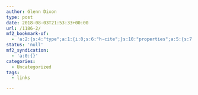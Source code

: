 ```yaml
---
author: Glenn Dixon
type: post
date: 2018-08-03T21:53:33+00:00
url: /1186-2/
mf2_bookmark-of:
  - 'a:2:{s:4:"type";a:1:{i:0;s:6:"h-cite";}s:10:"properties";a:5:{s:7:"summary";a:1:{i:0;s:126:"The Panasonic FZ80 features a 60x wide-angle zoom and can shoot 4K. Read our Panasonic FZ80 review to see what else it can do!";}s:3:"url";a:1:{i:0;s:73:"https://www.imaging-resource.com/PRODS/panasonic-fz80/panasonic-fz80A.HTM";}s:8:"category";a:6:{i:0;s:4:"FZ80";i:1;s:14:"Panasonic FZ80";i:2;s:23:"Panasonic Lumix DC-FZ80";i:3;s:24:"Lumix Point & Shoot FZ80";i:4;s:4:"FZ82";i:5;s:14:"Panasonic FZ82";}s:11:"publication";a:1:{i:0;s:16:"Imaging Resource";}s:8:"featured";a:1:{i:0;s:68:"https://www.imaging-resource.com/PRODS/panasonic-fz80/ZYFRONT-LG.JPG";}}}'
status: 'null'
mf2_syndication:
  - 'a:0:{}'
categories:
  - Uncategorized
tags:
  - links

---
```

